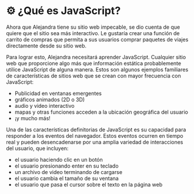 # ⚙ ¿Qué es JavaScript?



Ahora que Alejandra tiene su sitio web impecable, se dio cuenta de que quiere que el sitio sea más interactivo. Le gustaría crear una función de carrito de compras que permita a sus usuarios comprar paquetes de viajes directamente desde su sitio web.

Para lograr esto, Alejandra necesitará aprender JavaScript. Cualquier sitio web que proporcione algo más que información estática probablemente utilice JavaScript de alguna manera. Estos son algunos ejemplos familiares de características de sitios web que se crean con mayor frecuencia con JavaScript:

* Publicidad en ventanas emergentes
* gráficos animados (2D o 3D)
* audio y video interactivo
* mapas y otras funciones acceden a la ubicación geográfica del usuario
* ¡y mucho más!

Una de las características definitorias de JavaScript es su capacidad para responder a los eventos del navegador. Estos eventos ocurren en tiempo real y pueden desencadenarse por una amplia variedad de interacciones del usuario, que incluyen:

* el usuario haciendo clic en un botón
* el usuario presionando enter en su teclado
* un archivo de video terminando de cargarse
* el usuario cambia el tamaño de su ventana
* el usuario que pasa el cursor sobre el texto en la página web
